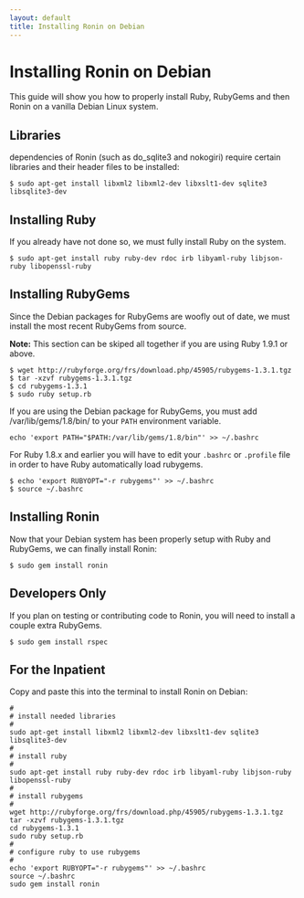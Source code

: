 ```yaml
---
layout: default
title: Installing Ronin on Debian
---
```


Installing Ronin on Debian
==========================

This guide will show you how to properly install Ruby, RubyGems and then
Ronin on a vanilla Debian Linux system.

Libraries
---------

dependencies of Ronin (such as do_sqlite3 and nokogiri) require certain
libraries and their header files to be installed:

    $ sudo apt-get install libxml2 libxml2-dev libxslt1-dev sqlite3 libsqlite3-dev

Installing Ruby
---------------

If you already have not done so, we must fully install Ruby on the system.

    $ sudo apt-get install ruby ruby-dev rdoc irb libyaml-ruby libjson-ruby libopenssl-ruby

Installing RubyGems
-------------------

Since the Debian packages for RubyGems are woofly out of date, we
must install the most recent RubyGems from source.

<div class="note">
  <p>
  <b>Note:</b> This section can be skiped all together if you are using
  Ruby 1.9.1 or above.
  </p>
</div>

    $ wget http://rubyforge.org/frs/download.php/45905/rubygems-1.3.1.tgz
    $ tar -xzvf rubygems-1.3.1.tgz
    $ cd rubygems-1.3.1
    $ sudo ruby setup.rb

If you are using the Debian package for RubyGems, you must
add /var/lib/gems/1.8/bin/ to your `PATH` environment variable.

    echo 'export PATH="$PATH:/var/lib/gems/1.8/bin"' >> ~/.bashrc

For Ruby 1.8.x and earlier you will have to edit your `.bashrc` or
`.profile` file in order to have Ruby automatically load rubygems.

    $ echo 'export RUBYOPT="-r rubygems"' >> ~/.bashrc
    $ source ~/.bashrc

Installing Ronin
----------------

Now that your Debian system has been properly setup with Ruby and RubyGems,
we can finally install Ronin:

    $ sudo gem install ronin

Developers Only
---------------

If you plan on testing or contributing code to Ronin, you will need to
install a couple extra RubyGems.

    $ sudo gem install rspec

For the Inpatient
-----------------

Copy and paste this into the terminal to install Ronin on Debian:

    #
    # install needed libraries
    #
    sudo apt-get install libxml2 libxml2-dev libxslt1-dev sqlite3 libsqlite3-dev
    #
    # install ruby
    #
    sudo apt-get install ruby ruby-dev rdoc irb libyaml-ruby libjson-ruby libopenssl-ruby
    #
    # install rubygems
    #
    wget http://rubyforge.org/frs/download.php/45905/rubygems-1.3.1.tgz
    tar -xzvf rubygems-1.3.1.tgz
    cd rubygems-1.3.1
    sudo ruby setup.rb
    #
    # configure ruby to use rubygems
    #
    echo 'export RUBYOPT="-r rubygems"' >> ~/.bashrc
    source ~/.bashrc
    sudo gem install ronin

